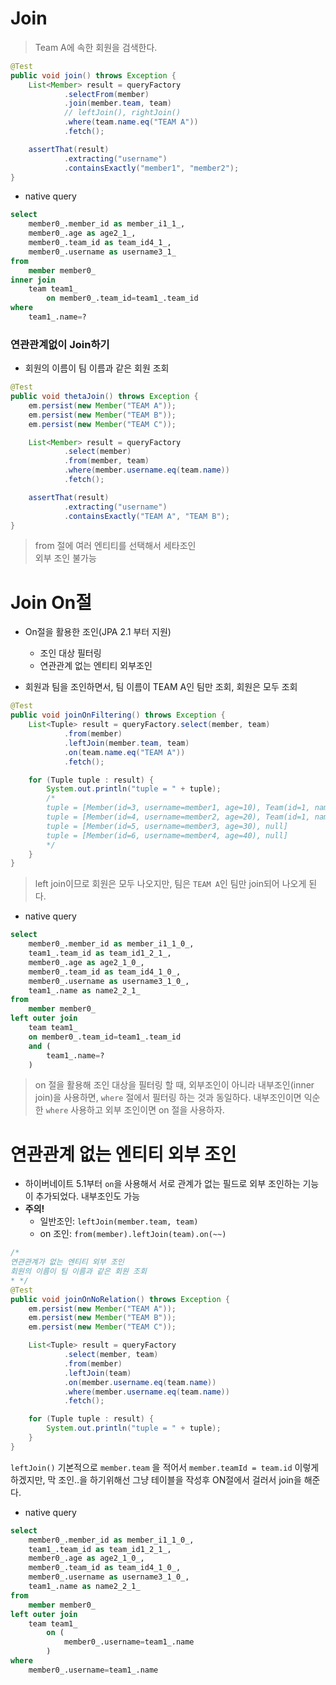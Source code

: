 # Join

> Team A에 속한 회원을 검색한다.
```java
@Test
public void join() throws Exception {
    List<Member> result = queryFactory
            .selectFrom(member)
            .join(member.team, team)
            // leftJoin(), rightJoin()
            .where(team.name.eq("TEAM A"))
            .fetch();

    assertThat(result)
            .extracting("username")
            .containsExactly("member1", "member2");
}
```
- native query
```sql
select
    member0_.member_id as member_i1_1_,
    member0_.age as age2_1_,
    member0_.team_id as team_id4_1_,
    member0_.username as username3_1_ 
from
    member member0_ 
inner join
    team team1_ 
        on member0_.team_id=team1_.team_id 
where
    team1_.name=?
```

### 연관관계없이 Join하기
- 회원의 이름이 팀 이름과 같은 회원 조회
```java
@Test
public void thetaJoin() throws Exception {
    em.persist(new Member("TEAM A"));
    em.persist(new Member("TEAM B"));
    em.persist(new Member("TEAM C"));

    List<Member> result = queryFactory
            .select(member)
            .from(member, team)
            .where(member.username.eq(team.name))
            .fetch();

    assertThat(result)
            .extracting("username")
            .containsExactly("TEAM A", "TEAM B");
}
```
> from 절에 여러 엔티티를 선택해서 세타조인   
> 외부 조인 불가능

# Join On절
- On절을 활용한 조인(JPA 2.1 부터 지원)
    - 조인 대상 필터링
    - 연관관계 없는 엔티티 외부조인

- 회원과 팀을 조인하면서, 팀 이름이 TEAM A인 팀만 조회, 회원은 모두 조회
```java
@Test
public void joinOnFiltering() throws Exception {
    List<Tuple> result = queryFactory.select(member, team)
            .from(member)
            .leftJoin(member.team, team)
            .on(team.name.eq("TEAM A"))
            .fetch();

    for (Tuple tuple : result) {
        System.out.println("tuple = " + tuple);
        /*
        tuple = [Member(id=3, username=member1, age=10), Team(id=1, name=TEAM A)]   
        tuple = [Member(id=4, username=member2, age=20), Team(id=1, name=TEAM A)]   
        tuple = [Member(id=5, username=member3, age=30), null]   
        tuple = [Member(id=6, username=member4, age=40), null]
        */
    }
}
```
> left join이므로 회원은 모두 나오지만, 팀은 `TEAM A`인 팀만 join되어 나오게 된다.

> 

- native query
```sql
select
    member0_.member_id as member_i1_1_0_,
    team1_.team_id as team_id1_2_1_,
    member0_.age as age2_1_0_,
    member0_.team_id as team_id4_1_0_,
    member0_.username as username3_1_0_,
    team1_.name as name2_2_1_ 
from
    member member0_ 
left outer join
    team team1_ 
    on member0_.team_id=team1_.team_id 
    and (
        team1_.name=?
    )
```

> on 절을 활용해 조인 대상을 필터링 할 때, 외부조인이 아니라 내부조인(inner join)을 사용하면, `where` 절에서 필터링 하는 것과 동일하다.
내부조인이면 익순한 `where` 사용하고 외부 조인이면 on 절을 사용하자.

# 연관관계 없는 엔티티 외부 조인

- 하이버네이트 5.1부터 `on`을 사용해서 서로 관계가 없는 필드로 외부 조인하는 기능이 추가되었다. 내부조인도 가능
- __주의!__
    - 일반조인: `leftJoin(member.team, team)`
    - on 조인: `from(member).leftJoin(team).on(~~)`
```java
/*
연관관계가 없는 엔티티 외부 조인
회원의 이름이 팀 이름과 같은 회원 조회
* */
@Test
public void joinOnNoRelation() throws Exception {
    em.persist(new Member("TEAM A"));
    em.persist(new Member("TEAM B"));
    em.persist(new Member("TEAM C"));

    List<Tuple> result = queryFactory
            .select(member, team)
            .from(member)
            .leftJoin(team)
            .on(member.username.eq(team.name))
            .where(member.username.eq(team.name))
            .fetch();

    for (Tuple tuple : result) {
        System.out.println("tuple = " + tuple);
    }
}
```

`leftJoin()` 기본적으로 `member.team` 을 적어서 `member.teamId = team.id` 이렇게 하겠지만, 막 조인..을 하기위해선 그냥 테이블을 작성후 ON절에서 걸러서 join을 해준다.
- native query
```sql
select
    member0_.member_id as member_i1_1_0_,
    team1_.team_id as team_id1_2_1_,
    member0_.age as age2_1_0_,
    member0_.team_id as team_id4_1_0_,
    member0_.username as username3_1_0_,
    team1_.name as name2_2_1_ 
from
    member member0_ 
left outer join
    team team1_ 
        on (
            member0_.username=team1_.name
        ) 
where
    member0_.username=team1_.name
```